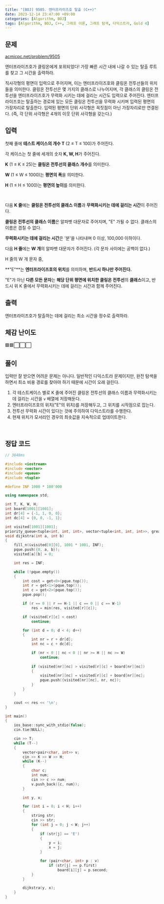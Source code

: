 ```yaml
---
title: "[BOJ] 9505. 엔터프라이즈호 탈출 (C++)"
date: 2023-12-14 23:47:00 +09:00
categories: [Algorithm, BOJ]
tags: [Algorithm, BOJ, C++, 그래프 이론, 그래프 탐색, 다익스트라, Gold 4]
---
```

## **문제**
[acmicpc.net/problem/9505](https://www.acmicpc.net/problem/9505)
<br>

엔터프라이즈호가 클링온에게 포위되었다! 가장 빠른 시간 내에 나갈 수 있는 탈출 루트를 찾고 그 시간을 출력하라.

직사각형의 평면이 입력으로 주어지며, 이는 엔터프라이즈호와 클링온 전투선들의 위치들을 의미한다. 클링온 전투선은 몇 가지의 클래스로 나누어지며, 각 클래스의 클링온 전투선을 엔터프라이즈호가 무력화 시키는 데에 걸리는 시간도 입력으로 주어진다. 엔터프라이즈호는 탈출하는 경로에 있는 모든 클링온 전투선을 무력화 시키며 입력된 평면의 가장자리로 탈출한다. 입력된 평면의 단위 사각형은 꼭짓점이 아닌 가장자리로만 연결된다. (즉, 각 단위 사각형은 4개의 이웃 단위 사각형을 갖는다.)
<br>

## **입력**
첫째 줄에 **테스트 케이스의 개수 T** (2 ≤ T ≤ 100)가 주어진다.

각 케이스는 첫 줄에 세개의 숫자 **K, W, H**가 주어진다.

**K** (1 ≤ K ≤ 25)는 **클링온 전투선의 클래스 개수**를 의미한다.

**W** (1 ≤ W ≤ 1000)는 **평면의 폭**을 의미한다.

**H** (1 ≤ H ≤ 1000)는 **평면의 높이**를 의미한다.

<br>

다음 **K 줄**에는 **클링온 전투선의 클래스 이름**과 **무력화시키는 데에 걸리는 시간**이 주어진다.

**클링온 전투선의 클래스 이름**은 알파벳 대문자로 주어지며, "E" 가될 수 없다. 클래스의 이름은 겹칠 수 없다.

**무력화시키는 데에 걸리는 시간**은 '분'을 나타내며 0 이상, 100,000 이하이다.

다음 **H 줄**에는 **W 개**의 알파벳 대문자가 주어진다. (각 문자 사이에는 공백이 없다.)

H 줄의 W 개 문자 중,

**"E"**는 **엔터프라이즈호의 위치**를 의미하며, **반드시 하나만 주어진다.**

"E"가 아닌 **다른 모든 문자**는 **해당 단위 평면에 위치한 클링온 전투선**의 **클래스**이고, 반드시 위 K 줄에서 무력화시키는 데에 걸리는 시간과 함께 주어진다.
<br>

## **출력**
엔터프라이즈호가 탈출하는 데에 걸리는 최소 시간을 정수로 출력하라.
<br>

## **체감 난이도**
🟩🟩⬜⬜⬜
<br>

## **풀이**
입력만 잘 받으면 어려운 문제는 아니다. 일반적인 다익스트라 문제이지만, 완전 탐색을 하면서 최소 비용 경로를 찾아야 하기 때문에 시간이 오래 걸린다.

1. 각 테스트케이스 별로 K 줄에 주어진 클링온 전투선의 클래스 이름과 무력화시키는 데 걸리는 시간을 `v` 배열에 저장해둔다.
2. 엔터프라이즈호의 위치("E"의 위치)를 저장해두고, 그 위치를 시작점으로 잡는다.
3. 전투선 무력화 시간이 있다는 것에 주의하여 다익스트라를 수행한다.
4. 현재 위치가 모서리인 경우의 최솟값을 지속적으로 업데이트한다.
<br>

## **정답 코드**
```c++
// 3848ms

#include <iostream>
#include <vector>
#include <queue>
#include <tuple>

#define INF 1000 * 100'000

using namespace std;

int T, K, W, H;
int board[1001][1001];
int dr[4] = {-1, 1, 0, 0};
int dc[4] = {0, 0, -1, 1};

int visited[1001][1001];
priority_queue<tuple<int, int, int>, vector<tuple<int, int, int>>, greater<tuple<int, int, int>>> pque;
void dijkstra(int a, int b)
{
    fill_n(&visited[0][0], 1001 * 1001, INF);
    pque.push({0, a, b});
    visited[a][b] = 0;

    int res = INF;

    while (!pque.empty())
    {
        int cost = get<0>(pque.top());
        int r = get<1>(pque.top());
        int c = get<2>(pque.top());
        pque.pop();

        if (r == 0 || r == H-1 || c == 0 || c == W-1)
            res = min(res, visited[r][c]);

        if (visited[r][c] < cost)
            continue;

        for (int d = 0; d < 4; d++)
        {
            int nr = r + dr[d];
            int nc = c + dc[d];

            if (nr < 0 || nc < 0 || nr >= H || nc >= W)
                continue;
            
            if (visited[nr][nc] > visited[r][c] + board[nr][nc])
            {
                visited[nr][nc] = visited[r][c] + board[nr][nc];
                pque.push({visited[nr][nc], nr, nc});
            }
        }
    }

    cout << res << '\n';
}

int main()
{
    ios_base::sync_with_stdio(false);
    cin.tie(NULL);

    cin >> T;
    while (T--)
    {
        vector<pair<char, int>> v;
        cin >> K >> W >> H;
        while (K--)
        {
            char c;
            int num;
            cin >> c >> num;
            v.push_back({c, num});
        }

        int y, x;

        for (int i = 0; i < H; i++)
        {
            string str;
            cin >> str;
            for (int j = 0; j < W; j++)
            {
                if (str[j] == 'E')
                {
                    y = i;
                    x = j;
                }

                for (pair<char, int> p : v)
                    if (str[j] == p.first)
                        board[i][j] = p.second;
            }
        }

        dijkstra(y, x);
    }
}
```